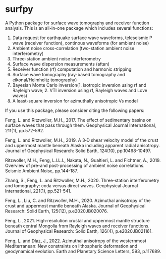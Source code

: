 # surfpy
A Python package for surface wave tomography and receiver function analysis.
This is an all-in-one package which includes several functions:
1. Data request for earthquake surface wave waveforms, teleseismic P wave (receiver function), continous waveforms (for ambient noise)
2. Ambient noise cross-correlation (two-station ambient noise interferometry)
3. Three-station ambient noise interferometry
4. Surface wave dispersion measurements (aftan)
5. Receiver function (rf) computation and harmonic stripping
6. Surface wave tomography (ray-based tomography and eikonal/Helmholtz tomography)
7. Bayesian Monte Carlo inversion(1. isotropic inversion using rf and Rayleigh wave; 2. VTI inversion using rf, Rayleigh waves and Love waves)
8. A least-square inversion for azimuthally anisotropic Vs model

If you use this package, please consider citing the following papers:

Feng, L. and Ritzwoller, M.H., 2017. The effect of sedimentary basins on surface waves that pass through them. Geophysical Journal International, 211(1), pp.572-592.

Feng, L. and Ritzwoller, M.H., 2019. A 3‐D shear velocity model of the crust and uppermost mantle beneath Alaska including apparent radial anisotropy. Journal of Geophysical Research: Solid Earth, 124(10), pp.10468-10497.

Ritzwoller, M.H., Feng, L.I.L.I., Nakata, N., Gualtieri, L. and Fichtner, A., 2019. Overview of pre-and post-processing of ambient noise correlations. Seismic Ambient Noise, pp.144-187.

Zhang, S., Feng, L. and Ritzwoller, M.H., 2020. Three-station interferometry and tomography: coda versus direct waves. Geophysical Journal International, 221(1), pp.521-541.

Feng, L., Liu, C. and Ritzwoller, M.H., 2020. Azimuthal anisotropy of the crust and uppermost mantle beneath Alaska. Journal of Geophysical Research: Solid Earth, 125(12), p.e2020JB020076.

Feng, L., 2021. High‐resolution crustal and uppermost mantle structure beneath central Mongolia from Rayleigh waves and receiver functions. Journal of Geophysical Research: Solid Earth, 126(4), p.e2020JB021161.

Feng, L. and Díaz, J., 2022. Azimuthal anisotropy of the westernmost Mediterranean: New constraints on lithospheric deformation and geodynamical evolution. Earth and Planetary Science Letters, 593, p.117689.
